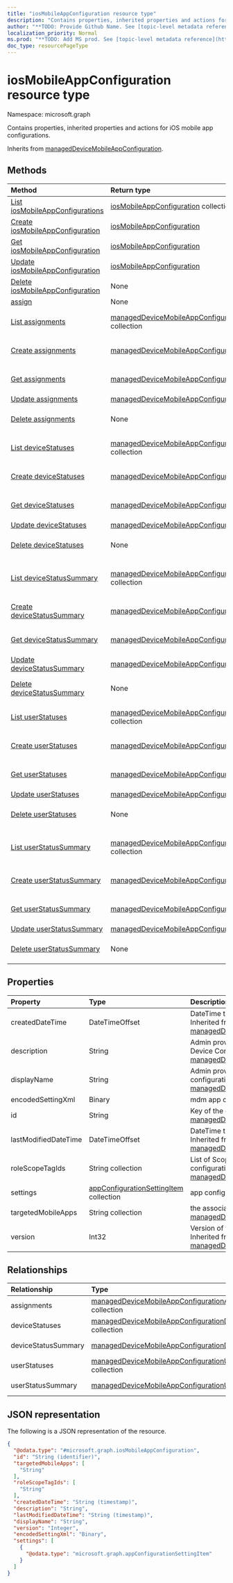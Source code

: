 ```yaml
---
title: "iosMobileAppConfiguration resource type"
description: "Contains properties, inherited properties and actions for iOS mobile app configurations."
author: "**TODO: Provide Github Name. See [topic-level metadata reference](https://msgo.azurewebsites.net/add/document/guidelines/metadata.html#topic-level-metadata)**"
localization_priority: Normal
ms.prod: "**TODO: Add MS prod. See [topic-level metadata reference](https://msgo.azurewebsites.net/add/document/guidelines/metadata.html#topic-level-metadata)**"
doc_type: resourcePageType
---
```


# iosMobileAppConfiguration resource type

Namespace: microsoft.graph

Contains properties, inherited properties and actions for iOS mobile app configurations.


Inherits from [managedDeviceMobileAppConfiguration](../resources/manageddevicemobileappconfiguration.md).

## Methods
|Method|Return type|Description|
|:---|:---|:---|
|[List iosMobileAppConfigurations](../api/iosmobileappconfiguration-list.md)|[iosMobileAppConfiguration](../resources/iosmobileappconfiguration.md) collection|Get a list of the [iosMobileAppConfiguration](../resources/iosmobileappconfiguration.md) objects and their properties.|
|[Create iosMobileAppConfiguration](../api/iosmobileappconfiguration-create.md)|[iosMobileAppConfiguration](../resources/iosmobileappconfiguration.md)|Create a new [iosMobileAppConfiguration](../resources/iosmobileappconfiguration.md) object.|
|[Get iosMobileAppConfiguration](../api/iosmobileappconfiguration-get.md)|[iosMobileAppConfiguration](../resources/iosmobileappconfiguration.md)|Read the properties and relationships of an [iosMobileAppConfiguration](../resources/iosmobileappconfiguration.md) object.|
|[Update iosMobileAppConfiguration](../api/iosmobileappconfiguration-update.md)|[iosMobileAppConfiguration](../resources/iosmobileappconfiguration.md)|Update the properties of an [iosMobileAppConfiguration](../resources/iosmobileappconfiguration.md) object.|
|[Delete iosMobileAppConfiguration](../api/iosmobileappconfiguration-delete.md)|None|Deletes an [iosMobileAppConfiguration](../resources/iosmobileappconfiguration.md) object.|
|[assign](../api/iosmobileappconfiguration-assign.md)|None|**TODO: Add Description**|
|[List assignments](../api/iosmobileappconfiguration-list-assignments.md)|[managedDeviceMobileAppConfigurationAssignment](../resources/manageddevicemobileappconfigurationassignment.md) collection|Get the managedDeviceMobileAppConfigurationAssignment resources from the assignments navigation property.|
|[Create assignments](../api/iosmobileappconfiguration-post-assignments.md)|[managedDeviceMobileAppConfigurationAssignment](../resources/manageddevicemobileappconfigurationassignment.md)|Create a new managedDeviceMobileAppConfigurationAssignment object.|
|[Get assignments](../api/iosmobileappconfiguration-get-manageddevicemobileappconfigurationassignment.md)|[managedDeviceMobileAppConfigurationAssignment](../resources/manageddevicemobileappconfigurationassignment.md)|Read the properties and relationships of a [managedDeviceMobileAppConfigurationAssignment](../resources/manageddevicemobileappconfigurationassignment.md) object.|
|[Update assignments](../api/iosmobileappconfiguration-update-assignments.md)|[managedDeviceMobileAppConfigurationAssignment](../resources/manageddevicemobileappconfigurationassignment.md)|Update the properties of an assignments object.|
|[Delete assignments](../api/iosmobileappconfiguration-delete-assignments.md)|None|Delete a [managedDeviceMobileAppConfigurationAssignment](../resources/manageddevicemobileappconfigurationassignment.md) object.|
|[List deviceStatuses](../api/iosmobileappconfiguration-list-devicestatuses.md)|[managedDeviceMobileAppConfigurationDeviceStatus](../resources/manageddevicemobileappconfigurationdevicestatus.md) collection|Get the managedDeviceMobileAppConfigurationDeviceStatus resources from the deviceStatuses navigation property.|
|[Create deviceStatuses](../api/iosmobileappconfiguration-post-devicestatuses.md)|[managedDeviceMobileAppConfigurationDeviceStatus](../resources/manageddevicemobileappconfigurationdevicestatus.md)|Create a new managedDeviceMobileAppConfigurationDeviceStatus object.|
|[Get deviceStatuses](../api/iosmobileappconfiguration-get-manageddevicemobileappconfigurationdevicestatus.md)|[managedDeviceMobileAppConfigurationDeviceStatus](../resources/manageddevicemobileappconfigurationdevicestatus.md)|Read the properties and relationships of a [managedDeviceMobileAppConfigurationDeviceStatus](../resources/manageddevicemobileappconfigurationdevicestatus.md) object.|
|[Update deviceStatuses](../api/iosmobileappconfiguration-update-devicestatuses.md)|[managedDeviceMobileAppConfigurationDeviceStatus](../resources/manageddevicemobileappconfigurationdevicestatus.md)|Update the properties of a deviceStatuses object.|
|[Delete deviceStatuses](../api/iosmobileappconfiguration-delete-devicestatuses.md)|None|Delete a [managedDeviceMobileAppConfigurationDeviceStatus](../resources/manageddevicemobileappconfigurationdevicestatus.md) object.|
|[List deviceStatusSummary](../api/iosmobileappconfiguration-list-devicestatussummary.md)|[managedDeviceMobileAppConfigurationDeviceSummary](../resources/manageddevicemobileappconfigurationdevicesummary.md) collection|Get the managedDeviceMobileAppConfigurationDeviceSummary resources from the deviceStatusSummary navigation property.|
|[Create deviceStatusSummary](../api/iosmobileappconfiguration-post-devicestatussummary.md)|[managedDeviceMobileAppConfigurationDeviceSummary](../resources/manageddevicemobileappconfigurationdevicesummary.md)|Create a new managedDeviceMobileAppConfigurationDeviceSummary object.|
|[Get deviceStatusSummary](../api/iosmobileappconfiguration-get-manageddevicemobileappconfigurationdevicesummary.md)|[managedDeviceMobileAppConfigurationDeviceSummary](../resources/manageddevicemobileappconfigurationdevicesummary.md)|Read the properties and relationships of a [managedDeviceMobileAppConfigurationDeviceSummary](../resources/manageddevicemobileappconfigurationdevicesummary.md) object.|
|[Update deviceStatusSummary](../api/iosmobileappconfiguration-update-devicestatussummary.md)|[managedDeviceMobileAppConfigurationDeviceSummary](../resources/manageddevicemobileappconfigurationdevicesummary.md)|Update the properties of a deviceStatusSummary object.|
|[Delete deviceStatusSummary](../api/iosmobileappconfiguration-delete-devicestatussummary.md)|None|Delete a [managedDeviceMobileAppConfigurationDeviceSummary](../resources/manageddevicemobileappconfigurationdevicesummary.md) object.|
|[List userStatuses](../api/iosmobileappconfiguration-list-userstatuses.md)|[managedDeviceMobileAppConfigurationUserStatus](../resources/manageddevicemobileappconfigurationuserstatus.md) collection|Get the managedDeviceMobileAppConfigurationUserStatus resources from the userStatuses navigation property.|
|[Create userStatuses](../api/iosmobileappconfiguration-post-userstatuses.md)|[managedDeviceMobileAppConfigurationUserStatus](../resources/manageddevicemobileappconfigurationuserstatus.md)|Create a new managedDeviceMobileAppConfigurationUserStatus object.|
|[Get userStatuses](../api/iosmobileappconfiguration-get-manageddevicemobileappconfigurationuserstatus.md)|[managedDeviceMobileAppConfigurationUserStatus](../resources/manageddevicemobileappconfigurationuserstatus.md)|Read the properties and relationships of a [managedDeviceMobileAppConfigurationUserStatus](../resources/manageddevicemobileappconfigurationuserstatus.md) object.|
|[Update userStatuses](../api/iosmobileappconfiguration-update-userstatuses.md)|[managedDeviceMobileAppConfigurationUserStatus](../resources/manageddevicemobileappconfigurationuserstatus.md)|Update the properties of a userStatuses object.|
|[Delete userStatuses](../api/iosmobileappconfiguration-delete-userstatuses.md)|None|Delete a [managedDeviceMobileAppConfigurationUserStatus](../resources/manageddevicemobileappconfigurationuserstatus.md) object.|
|[List userStatusSummary](../api/iosmobileappconfiguration-list-userstatussummary.md)|[managedDeviceMobileAppConfigurationUserSummary](../resources/manageddevicemobileappconfigurationusersummary.md) collection|Get the managedDeviceMobileAppConfigurationUserSummary resources from the userStatusSummary navigation property.|
|[Create userStatusSummary](../api/iosmobileappconfiguration-post-userstatussummary.md)|[managedDeviceMobileAppConfigurationUserSummary](../resources/manageddevicemobileappconfigurationusersummary.md)|Create a new managedDeviceMobileAppConfigurationUserSummary object.|
|[Get userStatusSummary](../api/iosmobileappconfiguration-get-manageddevicemobileappconfigurationusersummary.md)|[managedDeviceMobileAppConfigurationUserSummary](../resources/manageddevicemobileappconfigurationusersummary.md)|Read the properties and relationships of a [managedDeviceMobileAppConfigurationUserSummary](../resources/manageddevicemobileappconfigurationusersummary.md) object.|
|[Update userStatusSummary](../api/iosmobileappconfiguration-update-userstatussummary.md)|[managedDeviceMobileAppConfigurationUserSummary](../resources/manageddevicemobileappconfigurationusersummary.md)|Update the properties of a userStatusSummary object.|
|[Delete userStatusSummary](../api/iosmobileappconfiguration-delete-userstatussummary.md)|None|Delete a [managedDeviceMobileAppConfigurationUserSummary](../resources/manageddevicemobileappconfigurationusersummary.md) object.|

## Properties
|Property|Type|Description|
|:---|:---|:---|
|createdDateTime|DateTimeOffset|DateTime the object was created. Inherited from [managedDeviceMobileAppConfiguration](../resources/manageddevicemobileappconfiguration.md)|
|description|String|Admin provided description of the Device Configuration. Inherited from [managedDeviceMobileAppConfiguration](../resources/manageddevicemobileappconfiguration.md)|
|displayName|String|Admin provided name of the device configuration. Inherited from [managedDeviceMobileAppConfiguration](../resources/manageddevicemobileappconfiguration.md)|
|encodedSettingXml|Binary|mdm app configuration Base64 binary.|
|id|String|Key of the entity. Inherited from [managedDeviceMobileAppConfiguration](../resources/manageddevicemobileappconfiguration.md)|
|lastModifiedDateTime|DateTimeOffset|DateTime the object was last modified. Inherited from [managedDeviceMobileAppConfiguration](../resources/manageddevicemobileappconfiguration.md)|
|roleScopeTagIds|String collection|List of Scope Tags for this App configuration entity. Inherited from [managedDeviceMobileAppConfiguration](../resources/manageddevicemobileappconfiguration.md)|
|settings|[appConfigurationSettingItem](../resources/appconfigurationsettingitem.md) collection|app configuration setting items.|
|targetedMobileApps|String collection|the associated app. Inherited from [managedDeviceMobileAppConfiguration](../resources/manageddevicemobileappconfiguration.md)|
|version|Int32|Version of the device configuration. Inherited from [managedDeviceMobileAppConfiguration](../resources/manageddevicemobileappconfiguration.md)|

## Relationships
|Relationship|Type|Description|
|:---|:---|:---|
|assignments|[managedDeviceMobileAppConfigurationAssignment](../resources/manageddevicemobileappconfigurationassignment.md) collection|**TODO: Add Description** Inherited from [managedDeviceMobileAppConfiguration](../resources/manageddevicemobileappconfiguration.md)|
|deviceStatuses|[managedDeviceMobileAppConfigurationDeviceStatus](../resources/manageddevicemobileappconfigurationdevicestatus.md) collection|**TODO: Add Description** Inherited from [managedDeviceMobileAppConfiguration](../resources/manageddevicemobileappconfiguration.md)|
|deviceStatusSummary|[managedDeviceMobileAppConfigurationDeviceSummary](../resources/manageddevicemobileappconfigurationdevicesummary.md)|**TODO: Add Description** Inherited from [managedDeviceMobileAppConfiguration](../resources/manageddevicemobileappconfiguration.md)|
|userStatuses|[managedDeviceMobileAppConfigurationUserStatus](../resources/manageddevicemobileappconfigurationuserstatus.md) collection|**TODO: Add Description** Inherited from [managedDeviceMobileAppConfiguration](../resources/manageddevicemobileappconfiguration.md)|
|userStatusSummary|[managedDeviceMobileAppConfigurationUserSummary](../resources/manageddevicemobileappconfigurationusersummary.md)|**TODO: Add Description** Inherited from [managedDeviceMobileAppConfiguration](../resources/manageddevicemobileappconfiguration.md)|

## JSON representation
The following is a JSON representation of the resource.
<!-- {
  "blockType": "resource",
  "keyProperty": "id",
  "@odata.type": "microsoft.graph.iosMobileAppConfiguration",
  "baseType": "microsoft.management.services.api.managedDeviceMobileAppConfiguration",
  "openType": false
}
-->
``` json
{
  "@odata.type": "#microsoft.graph.iosMobileAppConfiguration",
  "id": "String (identifier)",
  "targetedMobileApps": [
    "String"
  ],
  "roleScopeTagIds": [
    "String"
  ],
  "createdDateTime": "String (timestamp)",
  "description": "String",
  "lastModifiedDateTime": "String (timestamp)",
  "displayName": "String",
  "version": "Integer",
  "encodedSettingXml": "Binary",
  "settings": [
    {
      "@odata.type": "microsoft.graph.appConfigurationSettingItem"
    }
  ]
}
```

